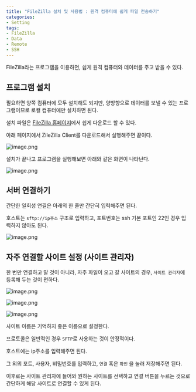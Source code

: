 ```yaml
---
title: "FileZilla 설치 및 사용법 : 원격 컴퓨터에 쉽게 파일 전송하기"
categories:
- Setting
tags:
- FileZilla
- Data
- Remote
- SSH
---
```



FileZilla라는 프로그램을 이용하면, 쉽게 원격 컴퓨터와 데이터를 주고 받을 수 있다.

## 프로그램 설치

필요하면 양쪽 컴퓨터에 모두 설치해도 되지만, 양방향으로 데이터를 보낼 수 있는 프로그램이므로 로컬 컴퓨터에만 설치하면 된다.

설치 파일은 [FileZilla 홈페이지](https://filezilla-project.org/)에서 쉽게 다운로드 할 수 있다.

아래 페이지에서 ZileZilla Client를 다운로드해서 실행해주면 끝이다.

![image.png](../../assets/images/2024-09-11-filezilla/image.png)

설치가 끝나고 프로그램을 실행해보면 아래와 같은 화면이 나타난다.

![image.png](../../assets/images/2024-09-11-filezilla/image%201.png)

## 서버 연결하기

간단한 일회성 연결은 아래의 한 줄만 간단히 입력해주면 된다.

호스트는 `sftp://ip주소` 구조로 입력하고, 포트번호는 ssh 기본 포트인 22인 경우 입력하지 않아도 된다.

![image.png](../../assets/images/2024-09-11-filezilla/image%202.png)

## 자주 연결할 사이트 설정 (사이트 관리자)

한 번만 연결하고 말 것이 아니라, 자주 파일이 오고 갈 사이트의 경우, `사이트 관리자`에 등록해 두는 것이 편하다.

![image.png](../../assets/images/2024-09-11-filezilla/image%203.png)

![image.png](../../assets/images/2024-09-11-filezilla/image%204.png)

![image.png](../../assets/images/2024-09-11-filezilla/image%205.png)

사이트 이름은 기억하지 좋은 이름으로 설정한다.

프로토콜은 일반적인 경우 `SFTP`로 사용하는 것이 안정적이다.

호스트에는 ip주소를 입력해주면 된다.

그 외의 포트, 사용자, 비밀번호를 입력하고, `연결` 혹은 `확인` 을 눌러 저장해주면 된다.

이후로는 사이트 관리자에 들어와 원하는 사이트를 선택하고 연결 버튼을 누르는 것으로 간단하게 해당 사이트로 연결할 수 있게 된다.